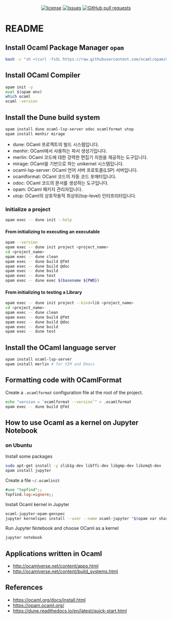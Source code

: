 <p align="center">
  <a href="https://github.com/mingyuchoo/ocaml-study-series/blob/main/LICENSE"><img alt="license" src="https://img.shields.io/github/license/mingyuchoo/ocaml-study-series"/></a>
  <a href="https://github.com/mingyuchoo/ocaml-study-series/issues"><img alt="Issues" src="https://img.shields.io/github/issues/mingyuchoo/ocaml-study-series?color=appveyor" /></a>
  <a href="https://github.com/mingyuchoo/ocaml-study-series/pulls"><img alt="GitHub pull requests" src="https://img.shields.io/github/issues-pr/mingyuchoo/ocaml-study-series?color=appveyor" /></a>
</p>

# README

## Install Ocaml Package Manager `opam`

```bash
bash -c "sh <(curl -fsSL https://raw.githubusercontent.com/ocaml/opam/master/shell/install.sh)"
```

## Install OCaml Compiler

```bash
opam init -y
eval $(opam env)
which ocaml
ocaml -version
```

## Install the Dune build system

```bash
opam install dune ocaml-lsp-server odoc ocamlformat utop
opam install menhir mirage
```

- dune: OCaml 프로젝트의 빌드 시스템입니다.
- menhir: OCaml에서 사용하는 파서 생성기입니다.
- merlin: OCaml 코드에 대한 강력한 편집기 지원을 제공하는 도구입니다.
- mirage: OCaml을 기반으로 하는 unikernel 시스템입니다.
- ocaml-lsp-server: OCaml 언어 서버 프로토콜(LSP) 서버입니다.
- ocamlformat: OCaml 코드의 자동 코드 포매터입니다.
- odoc: OCaml 코드의 문서를 생성하는 도구입니다.
- opam: OCaml 패키지 관리자입니다.
- utop: OCaml의 상호작용적 최상위(top-level) 인터프리터입니다.

### Initialize a project

```bash
opam exec -- dune init --help
```

#### From initializing to executing an executable

```bash
opam --version
opam exec -- dune init project <project_name>
cd <project_name>
opam exec -- dune clean
opam exec -- dune build @fmt
opam exec -- dune build @doc
opam exec -- dune build
opam exec -- dune test
opam exec -- dune exec $(basename ${PWD})
```

#### From initializing to testing a Library

```bash
opam exec -- dune init project --kind=lib <project_name>
cd <project_name>
opam exec -- dune clean
opam exec -- dune build @fmt
opam exec -- dune build @doc
opam exec -- dune build
opam exec -- dune test
```

## Install the OCaml language server

```bash
opam install ocaml-lsp-server
opam install merlin # for VIM and Emacs
```

## Formatting code with OCamlFormat

Create a `.ocamlformat` configuration file at the root of the project.

```bash
echo "version = `ocamlformat --version`" > .ocamlformat
opam exec -- dune build @fmt
```

## How to use Ocaml as a kernel on Jupyter Notebook

### on Ubuntu

Install some packages

```bash
sudo apt-get install -y zlib1g-dev libffi-dev libgmp-dev libzmq5-dev
opam install jupyter
```

Create a file `~/.ocamlinit`

```ocaml
#use "topfind";;
Topfind.log:=ignore;;
```

Install Ocaml kernel in Jupyter

```bash
ocaml-jupyter-opam-genspec
jupyter kernelspec install --user --name ocaml-jupyter "$(opam var share)/jupyter"
```

Run Jupyter Notebook and choose OCaml as a kernel

```bash
jupyter notebook
```


## Applications written in Ocaml

- <http://ocamlverse.net/content/apps.html>
- <http://ocamlverse.net/content/build_systems.html>

## References

- <https://ocaml.org/docs/install.html>
- <https://opam.ocaml.org/>
- <https://dune.readthedocs.io/en/latest/quick-start.html>
